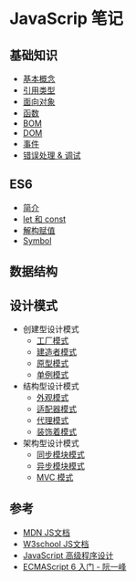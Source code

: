 # JavaScrip 笔记

## 基础知识

* [基本概念](./基础知识/基本概念.md)
* [引用类型](./基础知识/引用类型.md)
* [面向对象](./基础知识/面向对象.md)
* [函数](./基础知识/函数.md)
* [BOM](./基础知识/BOM.md)
* [DOM](./基础知识/DOM.md)
* [事件](./基础知识/事件.md)
* [错误处理 & 调试](./基础知识/错误处理&调试.md)


## ES6

* [简介](./ES6/简介.md)
* [let 和 const](./ES6/let和const.md)
* [解构赋值](./ES6/解构赋值.md)
* [Symbol](./ES6/Symbol.md)

## 数据结构

## 设计模式

* 创建型设计模式
  * [工厂模式](./设计模式/创建型/工厂模式.md)
  * [建造者模式](./设计模式/创建型/建造者模式.md)
  * [原型模式](./设计模式/创建型/原型模式.md)
  * [单例模式](./设计模式/创建型/单例模式.md)
* 结构型设计模式
  * [外观模式](./设计模式/结构型/外观模式.md)
  * [适配器模式](./设计模式/结构型/适配器模式.md)
  * [代理模式](./设计模式/结构型/代理模式.md)
  * [装饰着模式](./设计模式/结构型/装饰着模式.md)
* 架构型设计模式
  * [同步模块模式](./设计模式/架构型/同步模块模式.md)
  * [异步模块模式](./设计模式/架构型/异步模块模式.md)
  * [MVC 模式](./设计模式/架构型/mvc模式.md)

## 参考

* [MDN JS文档](https://developer.mozilla.org/zh-CN/docs/Web/JavaScript/Reference/Global_Objects)
* [W3school JS文档](http://www.w3school.com.cn/jsref/index.asp)
* [JavaScript 高级程序设计](http://www.ituring.com.cn/book/946)
* [ECMAScript 6 入门 - 阮一峰](http://es6.ruanyifeng.com/)